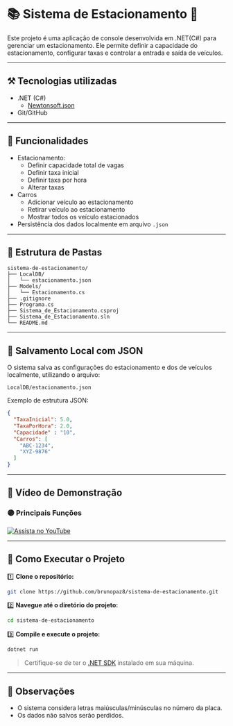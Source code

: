 # 📚 Sistema de Estacionamento 🚗
Este projeto é uma aplicação de console desenvolvida em .NET(C#) para gerenciar um estacionamento. Ele permite definir a capacidade do estacionamento, configurar taxas e controlar a entrada e saída de veículos.

---

## **⚒️ Tecnologias utilizadas**

* .NET (C#)
    - [Newtonsoft.json](https://www.nuget.org/packages/Newtonsoft.Json)
* Git/GitHub

---

## 🔧 Funcionalidades
* Estacionamento:
    - Definir capacidade total de vagas
    - Definir taxa inicial
    - Definir taxa por hora
    - Alterar taxas
* Carros  
    - Adicionar veículo ao estacionamento
    - Retirar veículo ao estacionamento
    - Mostrar todos os veículo estacionados
 * Persistência dos dados localmente em arquivo `.json`

---

## 📂 Estrutura de Pastas

```
sistema-de-estacionamento/
├── LocalDB/
│   └── estacionamento.json
├── Models/
│   └── Estacionamento.cs
├── .gitignore
├── Programa.cs
├── Sistema_de_Estacionamento.csproj
├── Sistema_de_Estacionamento.sln
└── README.md
```

---

## 💾 Salvamento Local com JSON

O sistema salva as configurações do estacionamento e dos de veículos localmente, utilizando o arquivo:

```
LocalDB/estacionamento.json
```

Exemplo de estrutura JSON:

```json
{
  "TaxaInicial": 5.0,
  "TaxaPorHora": 2.0,
  "Capacidade" : "10",
  "Carros": [
    "ABC-1234",
    "XYZ-9876"
  ]
}
```

---

## 📸 Vídeo de Demonstração

### 🟣 Principais Funções 
[![Assista no YouTube](https://img.youtube.com/vi/-LfQIChqLwA/0.jpg)](https://youtu.be/qxZjGeRGMmg)

---

## 🚀 Como Executar o Projeto

1️⃣ **Clone o repositório:**

   ```bash
   git clone https://github.com/brunopaz8/sistema-de-estacionamento.git
   ```

2️⃣ **Navegue até o diretório do projeto:**

   ```bash
   cd sistema-de-estacionamento
   ```

3️⃣ **Compile e execute o projeto:**

   ```bash
   dotnet run
   ```

   > Certifique-se de ter o [.NET SDK](https://dotnet.microsoft.com/download) instalado em sua máquina.

---

## 📌 Observações

* O sistema considera letras maiúsculas/minúsculas no número da placa.
* Os dados não salvos serão perdidos.



